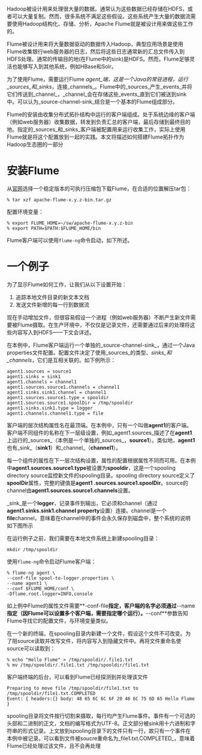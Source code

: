 Hadoop被设计用来处理很大量的数据。通常认为这些数据已经存储在HDFS，或者可以大量复制。然而，很多系统不满足这些假设。这些系统产生大量的数据流需要使用Hadoop结构化、存储、分析，Apache Flume就是被设计用来做这些工作的。

Flume被设计用来将大量数据驱动的数据传入Hadoop，典型应用场景是使用Flume收集银行web服务器的日志，然后将这些日志通常新的汇总文件传入到HDFS处理。通常的传输目的地(在Flume中的sink)是HDFS。然而，Flume足够灵活也能够写入到其他系统，例如HBase和Solr。

为了使用Flume，需要运行Flume _agent_端，这是一个Java的常驻进程，运行_sources_和_sinks_，连接_channels_。Flume中的_sources_产生_events_并将它们传送到_channel_，_channel_会在存储这些_events_直到它们被送到sink中。可以认为_source-channel-sink_结合是一个基本的Flume组成部分。

Flume的安装由收集分布式拓扑结构中运行的客户端组成。处于系统边缘的客户端（例如web服务器）收集数据，转发到负责汇总的客户端，最后存储到最终目的地。指定的_sources_和_sinks_客户端被配置用来运行收集工作，实际上使用Flume就是将这个配置放到一起的实践。本文将描述如何搭建Flume拓扑作为Hadoop生态圈的一部分

# 安装Flume

从[官网](http://flume.apache.org/download.html)选择一个稳定版本的可执行压缩包下载Flume，在合适的位置解压tar包：
```
% tar xzf apache-flume-x.y.z-bin.tar.gz
```
配置环境变量：
```
% export FLUME_HOME=~/sw/apache-flume-x.y.z-bin
% export PATH=$PATH:$FLUME_HOME/bin
```
Flume客户端可以使用`flume-ng`命令启动，如下所述。

# 一个例子

为了显示Flume如何工作，让我们从以下设置开始：

1. 追踪本地文件目录的新文本文档
1. 发送文件新增的每一行到数据流

现在手动增加文件，但很容易假设一个进程（例如web服务器）不断产生新文件需要被Flume摄取。在生产环境中，不仅仅是记录文件，还需要通过后来的处理将这些内容写入到HDFS——下文会详述。

在本例中，Flume客户端运行一个单独的_source-channel-sink_，通过一个Java properties文件配置。配置文件决定了使用_sources_的类型、_sinks_和_channels_，它们是互相关联的。如下例所示：
```
agent1.sources = source1
agent1.sinks = sink1
agent1.channels = channel1
agent1.sources.source1.channels = channel1
agent1.sinks.sink1.channel = channel1
agent1.sources.source1.type = spooldir
agent1.sources.source1.spoolDir = /tmp/spooldir
agent1.sinks.sink1.type = logger
agent1.channels.channel1.type = file
```
客户端的层次结构属性名在最顶端。在本例中，只有一个叫做**agent1**的客户端。客户端不同组件的名称在下一层级设置，例如_agent1.sources_描述了在**agent1**上运行的_sources_（本例是一个单独的_sources_，**source1**）。类似地，**agent1**也有_sink_（**sink1**）和_channel_（**channel1**）。

每一个组件的属性在下一层次结构设置，属性的配置根据属性不同而可用。在本例中**agent1.sources.source1.type**被设置为**spooldir**，这是一个spooling directory source监控新文件的spooling目录。spooling directory source定义了**spoolDir**属性，完整的键值是**agent1
.sources.source1.spoolDir**。source的channel由**agent1.sources.source1.channels**设置。

_sink_是一个**logger**，记录事件到输出，它必须和channel（通过**agent1.sinks.sink1.channel property**设置）连接。channel是一个**file**channel，意味着在channel中的事件会永久保存到磁盘中，整个系统的说明如下图所示

在运行例子之前，我们需要在本地文件系统上新建spooling目录：
```
mkdir /tmp/spooldir
```
使用`flume-ng`命令启动Flume客户端：
```
% flume-ng agent \
--conf-file spool-to-logger.properties \
--name agent1 \
--conf $FLUME_HOME/conf \
-Dflume.root.logger=INFO,console
```
如上例中Flume的属性文件需要**-conf-file**指定，客户端的名字必须通过**--name**指定（因Flume可以设置多个客户端，需要指定哪个运行）。**--conf**参数告知Flume寻找它的配置文件，与环境变量类似。

在一个新的终端，在spooling目录内新建一个文件，假设这个文件不可改变。为了阻source读取并改写文件，将内容写入到隐藏文件中。再将文件重命名使source可以读取到：
```
% echo "Hello Flume" > /tmp/spooldir/.file1.txt
% mv /tmp/spooldir/.file1.txt /tmp/spooldir/file1.txt
```
客户端终端的后台，可以看到Flume已经探测到并处理该文件
```
Preparing to move file /tmp/spooldir/file1.txt to
/tmp/spooldir/file1.txt.COMPLETED
Event: { headers:{} body: 48 65 6C 6C 6F 20 46 6C 75 6D 65 Hello Flume }
```
spooling目录将文件按行切割来摄取，每行均产生Flume事件。事件有一个可选的头部和二进制的正文，文档的编写格式为UTF-8。正文部分被sink用十六进制和字符串的形式记录。上文放到spooling目录下的文件只有一行，故只有一个事件在本例中被记录。可以看到文件被soucre重命名为_file1.txt.COMPLETED_，意味着Flume已经处理过该文件，且不会再处理
